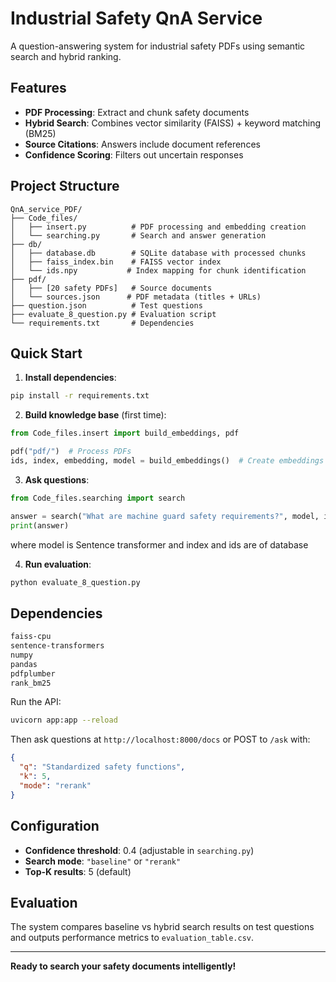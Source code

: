 # Industrial Safety QnA Service

A question-answering system for industrial safety PDFs using semantic search and hybrid ranking.

## Features

- **PDF Processing**: Extract and chunk safety documents
- **Hybrid Search**: Combines vector similarity (FAISS) + keyword matching (BM25)
- **Source Citations**: Answers include document references
- **Confidence Scoring**: Filters out uncertain responses

## Project Structure
```
QnA_service_PDF/
├── Code_files/
│   ├── insert.py          # PDF processing and embedding creation
│   └── searching.py       # Search and answer generation
├── db/
│   ├── database.db        # SQLite database with processed chunks
│   ├── faiss_index.bin    # FAISS vector index
│   └── ids.npy           # Index mapping for chunk identification
├── pdf/
│   ├── [20 safety PDFs]   # Source documents
│   └── sources.json      # PDF metadata (titles + URLs)
├── question.json          # Test questions
├── evaluate_8_question.py # Evaluation script
└── requirements.txt       # Dependencies
```

## Quick Start

1. **Install dependencies**:
```bash
pip install -r requirements.txt
```

2. **Build knowledge base** (first time):
```python
from Code_files.insert import build_embeddings, pdf

pdf("pdf/")  # Process PDFs
ids, index, embedding, model = build_embeddings()  # Create embeddings
```

3. **Ask questions**:
```python
from Code_files.searching import search

answer = search("What are machine guard safety requirements?", model, index, ids)
print(answer)

```
where model is Sentence transformer and index and ids are of database

4. **Run evaluation**:
```bash
python evaluate_8_question.py
```

## Dependencies

```txt
faiss-cpu
sentence-transformers
numpy
pandas
pdfplumber
rank_bm25
```

Run the API:
```bash
uvicorn app:app --reload
```

Then ask questions at `http://localhost:8000/docs` or POST to `/ask` with:
```json
{
  "q": "Standardized safety functions",
  "k": 5,
  "mode": "rerank"
}
```
## Configuration

- **Confidence threshold**: 0.4 (adjustable in `searching.py`)
- **Search mode**: `"baseline"` or `"rerank"`
- **Top-K results**: 5 (default)

## Evaluation

The system compares baseline vs hybrid search results on test questions and outputs performance metrics to `evaluation_table.csv`.

---

**Ready to search your safety documents intelligently!**
